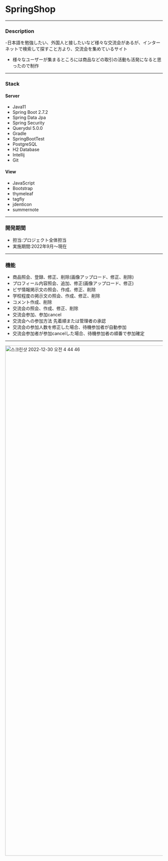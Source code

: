 # SpringShop

---

### Description

-日本語を勉強したい、外国人と接したいなど様々な交流会があるが、インターネットで検索して探すこと方より、交流会を集めているサイト
- 様々なユーザーが集まるところには商品などの取引の活動も活発になると思ったので制作


---

### Stack

#### Server
- Java11
- Spring Boot 2.7.2
- Spring Data Jpa
- Spring Security
- Querydsl 5.0.0
- Gradle
- SpringBootTest
- PostgreSQL
- H2 Database
- Intellij
- Git

#### View 
- JavaScript
- Bootstrap
- thymeleaf
- tagfiy
- jdenticon
- summernote

---

### 開発期間

- 担当:プロジェクト全体担当
- 実施期間:2022年9月〜現在

---

### 機能

- 商品照会、登録、修正、削除(画像アップロード、修正、削除)
- プロフィール内容照会、追加、修正(画像アップロード、修正)
- ビザ情報掲示文の照会、作成、修正、削除
- 学校程度の掲示文の照会、作成、修正、削除
- コメント作成、削除
- 交流会の照会、作成、修正、削除
- 交流会参加、参加cancel
- 交流会への参加方法 先着順または管理者の承認
- 交流会の参加人数を修正した場合、待機参加者が自動参加
- 交流会参加者が参加cancelした場合、待機参加者の順番で参加確定

---

<img width="1628" alt="스크린샷 2022-12-30 오전 4 44 46" src="https://user-images.githubusercontent.com/85472257/210005510-74f0baa5-bdaa-402a-83b2-179d059d43ba.png">



